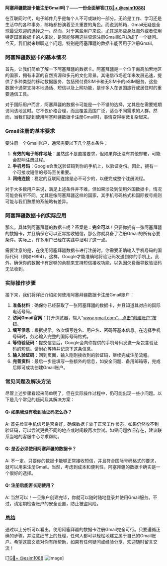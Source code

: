 **阿塞拜疆数据卡能注册Gmail吗？——一份全面解答[[TG💪+ @esim1088](https://t.me/s/esim1088)]**

在互联网时代，电子邮件几乎是每个人不可或缺的一部分。无论是工作、学习还是生活中的各种事务，邮箱都扮演着至关重要的角色。而说到邮箱，Gmail无疑是全球最受欢迎的选择之一。然而，对于某些用户来说，尤其是那些身处海外或者使用特定国家数据卡的人来说，是否能够用这些资源注册Gmail账户却成了一个疑问。今天，我们就来聊聊这个问题，特别是阿塞拜疆的数据卡能否用于注册Gmail。

### 阿塞拜疆数据卡的基本情况

首先，让我们简单了解一下阿塞拜疆的数据卡。阿塞拜疆是一个位于南高加索地区的国家，拥有丰富的自然资源和多元的文化背景。其电信市场近年来发展迅速，提供了多种类型的移动数据服务，包括预付费SIM卡和无SIM卡的eSIM服务。这些数据卡通常支持本地通话、短信以及上网功能，是许多人在该国旅行或居住时的重要通信工具。

对于国际用户而言，阿塞拜疆的数据卡可能是一个不错的选择，尤其是在需要短期访问该地区时。它不仅价格合理，而且覆盖范围广泛，适合不同需求的人群。然而，当我们提到使用阿塞拜疆数据卡注册Gmail时，事情变得稍微复杂起来。

### Gmail注册的基本要求

要注册一个Gmail账户，通常需要以下几个基本条件：

1. **有效的电子邮件地址**：虽然这不是直接要求，但如果你还没有其他邮箱，可能会影响注册过程。
2. **手机号码**：Google会发送验证码到你的手机上，以验证身份。因此，拥有一个可接收短信的号码至关重要。
3. **网络连接**：稳定的互联网连接是必不可少的，以便完成整个注册流程。

对于大多数用户来说，满足上述条件并不难，但如果涉及到使用外国数据卡，情况可能会有所不同。尤其是像阿塞拜疆这样的国家，其手机号码格式和国际拨号规则可能与我们熟悉的系统略有差异。

### 阿塞拜疆数据卡的实际应用

那么，具体到阿塞拜疆的数据卡呢？答案是：**完全可以**！只要你拥有一张阿塞拜疆的数据卡，并且确保它可以正常接收短信，那么你就具备了注册Gmail的所有必要条件。实际上，许多用户已经在实践中证明了这一点。

需要注意的是，在使用阿塞拜疆数据卡进行注册时，你需要正确输入手机号码的国际代码（例如+994）。这样，Google才能准确地将验证码发送到你的手机上。此外，确保你的数据卡有足够的余额来支持短信接收功能，以免因欠费而导致验证码无法收到。

### 实际操作步骤

接下来，我们将详细介绍如何使用阿塞拜疆数据卡注册Gmail账户：

1. **准备材料**：确保你已经获取了一张阿塞拜疆的数据卡，并且知道其对应的国际电话号码。
2. **访问Gmail官网**：打开浏览器，输入“www.gmail.com”，点击“创建账户”按钮。
3. **填写信息**：根据提示，依次填写姓名、用户名、密码等基本信息。在选择手机号码时，务必输入完整的国际号码格式。
4. **等待验证码**：提交信息后，Google会向你提供的手机号码发送一条包含验证码的短信。请耐心等待并记录下这条信息。
5. **输入验证码**：回到页面，输入刚刚接收到的验证码，继续完成注册流程。
6. **完善资料**：最后一步是填写一些额外的信息，如安全问题、备用邮箱等，完成后即可成功创建Gmail账户。

### 常见问题及解决方法

尽管上述步骤看起来简单明了，但在实际操作过程中，仍可能出现一些小问题。以下是几个常见的疑问及其解决方案：

#### Q: 如果我没有收到验证码怎么办？
A: 首先检查手机信号是否良好，确保数据卡处于正常工作状态。如果仍然收不到验证码，可以尝试更换不同的地点或时间段再次尝试。如果问题依旧存在，建议联系当地的客服中心寻求帮助。

#### Q: 是否必须使用阿塞拜疆的数据卡？
A: 不一定。只要你的数据卡能够正常接收短信，并且符合国际号码格式的要求，就可以用来注册Gmail。当然，考虑到成本和便利性，阿塞拜疆的数据卡确实是一个很好的选择。

#### Q: 注册后能否长期使用？
A: 当然可以！一旦账户创建完毕，你就可以随时随地登录并使用Gmail服务。不过，请定期检查账户的安全设置，防止被盗风险。

### 总结

通过以上分析可以看出，使用阿塞拜疆的数据卡注册Gmail完全可行。只要遵循正确的步骤，并注意细节上的处理，任何人都可以轻松地建立属于自己的Gmail账户。希望这篇文章对你有所帮助，如果有任何疑问或经验分享，欢迎随时留言交流！

[[TG💪+ @esim1088](https://t.me/s/esim1088) ![Image](https://i.postimg.cc/4NQfJmqS/Snipaste-2025-05-13-00-14-12.png)]
